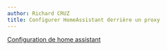 ```yaml
---
author: Richard CRUZ
title: Configurer HomeAssistant derrière un proxy
---
```


[Configuration de home assistant](https://theprivatesmarthome.com/how-to/put-home-assistant-behind-existing-nginx-proxy-manager/)